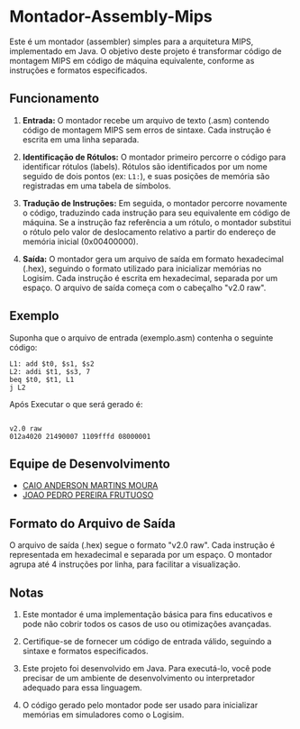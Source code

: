 # Montador-Assembly-Mips

Este é um montador (assembler) simples para a arquitetura MIPS, implementado em Java. O objetivo deste projeto é transformar código de montagem MIPS em código de máquina equivalente, conforme as instruções e formatos especificados.

## Funcionamento

1. **Entrada:** O montador recebe um arquivo de texto (.asm) contendo código de montagem MIPS sem erros de sintaxe. Cada instrução é escrita em uma linha separada.

2. **Identificação de Rótulos:** O montador primeiro percorre o código para identificar rótulos (labels). Rótulos são identificados por um nome seguido de dois pontos (ex: `L1:`), e suas posições de memória são registradas em uma tabela de símbolos.

3. **Tradução de Instruções:** Em seguida, o montador percorre novamente o código, traduzindo cada instrução para seu equivalente em código de máquina. Se a instrução faz referência a um rótulo, o montador substitui o rótulo pelo valor de deslocamento relativo a partir do endereço de memória inicial (0x00400000).

4. **Saída:** O montador gera um arquivo de saída em formato hexadecimal (.hex), seguindo o formato utilizado para inicializar memórias no Logisim. Cada instrução é escrita em hexadecimal, separada por um espaço. O arquivo de saída começa com o cabeçalho "v2.0 raw".


## Exemplo

Suponha que o arquivo de entrada (exemplo.asm) contenha o seguinte código:

```assembly
L1: add $t0, $s1, $s2
L2: addi $t1, $s3, 7
beq $t0, $t1, L1
j L2

`````
Após Executar o que será gerado é:
`````

v2.0 raw
012a4020 21490007 1109fffd 08000001

`````
## Equipe de Desenvolvimento

- [CAIO ANDERSON MARTINS MOURA](https://github.com/CaioAndersonMM)
- [JOAO PEDRO PEREIRA FRUTUOSO](https://github.com/PedroPereiraJPPF)


## Formato do Arquivo de Saída
O arquivo de saída (.hex) segue o formato "v2.0 raw". Cada instrução é representada em hexadecimal e separada por um espaço. O montador agrupa até 4 instruções por linha, para facilitar a visualização.

## Notas
1. Este montador é uma implementação básica para fins educativos e pode não cobrir todos os casos de uso ou otimizações avançadas.

2. Certifique-se de fornecer um código de entrada válido, seguindo a sintaxe e formatos especificados.

3. Este projeto foi desenvolvido em Java. Para executá-lo, você pode precisar de um ambiente de desenvolvimento ou interpretador adequado para essa linguagem.

4. O código gerado pelo montador pode ser usado para inicializar memórias em simuladores como o Logisim.
